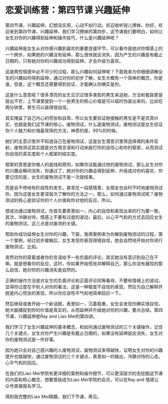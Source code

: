 # 恋爱训练营：第四节课 兴趣延伸

第四节课，兴趣延伸，幻想没实用，心动不如行动，欢迎收听锐儿撩妹，你好，欢迎来到第四节课，兴趣延伸，我们学习撩妹的第四步，这节课我们要明白，如何让女生对你的兴趣得到延伸和操作技巧，什么是兴趣延伸呢？

兴趣延伸是女生从对你感兴趣到喜欢的重要连接环节，可以看作是她对你情感上的一个跨步，如果她的兴趣没有延伸，那么很快就会消失，因为产生的兴趣是有截止日期的，只有她对你的兴趣成功得到延伸，才会升级为喜欢。

这是两性情感中必不可少的过程，那么兴趣如何延伸呢？下面我来为你细细讲解女生的兴趣如何得到延伸，通过对你的初步了解，女生大概有一个简单的概念，你是谁，但是，这个概念还需要得到验证，才能确认你确实是你。

这是什么意思呢？很多漂亮的女生见识过很多类型的男生来追她，方法和套路更是层出不穷，上节课里提到一个一些男生的核心价值是可以临时伪装出来的，比如在两分钟里，男生可以装得很自信。

其实掩盖了自己内心的慌张和自卑，所以女生要验证她接触的男生是不是货真价实，也就是我们这节课的核心，废物测试，什么是废物测试，废物测试是女生验证你个人魅力和价值最常用的方法，神奇的是，99%的时候。

她们的主意识里并不知道自己在废物测试，这是女生潜意识里筛选择偶的条件反射，废物测试其实就是对方用言语和行动来敲打你的自信心和你的框架，从而测试你自信的真实度和个人框架的结实度。

框架的意思是你做人的底线和原则，如果你没能通过他的废物测试，那么女生对你的兴趣会瞬间消失，你通过了，她对你的兴趣会得到延伸，升级成对你的喜欢，你要记住的是，女生的废物测试不是一次就结束。

而是会不停地有阶段性的发生，甚至在一段感情里，女朋友也会时不时地废物测试你，因为这是女生更深层次了解你的方法之一，那么，如何通过废物测试呢？废物测试的核心是验证你的个人价值和你对他的反应，所以。

想成功通过废物测试，你首先要表里如一，内心的自信和表现出来的行为要一致，其次，冷静对待，情感上不要有过度的波动，最后，以心平气和的方式去回应女生的废物测试，这三点是对废测的关键。

帮助你成功延伸女生对你的兴趣，下面，我用案例来为你解剖废物测试的过程，第一个案例，经过初步接触后，女生发现你表现得很自信，她会自然地开始对你进行废物测试，比如。

突然对你的穿着或者你的言语给予一些负面的评论，其实她没有意识到自己在干嘛，就是想看你的反应，这时，你如果开始慌张并解释自己，那么你没有展现的那么自信，她对你的兴趣消失是自然的。

正确的操作方法是对女生的负面评论和正面评论同等看待，不要有情绪上的波动，显得你过度在乎别人对你的看法，这是一种极度不自信的表现，然后为自己解释开脱是内心慌张的表现，所以你应该性平气和地简单回应一下。

然后继续或者开始一个新话题，表里如一，沉着稳重，女生会发现你确实很自信，她大脑捕捉到你的价值是真实的，从而延伸并升级她对你的兴趣，要点总结，第四节课，兴趣延伸是Ray and Liao Mei的第四讲。

我们学习了女生兴趣延伸的基本概念，和如何通过废物测试的三个关键操作，记住几个关键点，女生对你产生兴趣是有截止日期的，如果没有延伸就会消失，女生对你的废物测试是一件好事。

因为她只会对自己感兴趣的人废物测试，废物测试来得越快，证明女生对你的兴趣提升也就越快，通过废物测试的三个关键点，表里如一的输出，冷静对待的心态，心平气和的回应。

在我们的Liao Mei学院有更详细的案例和操作细节，可以更深层次的去挖掘这节课的内容和核心概念，想要晋级成为Liao Mei学院的会员，可以在Ray and 情感公众号直接报名学习。

得到我完整的Liao Mei精髓，我们下节课，再见。